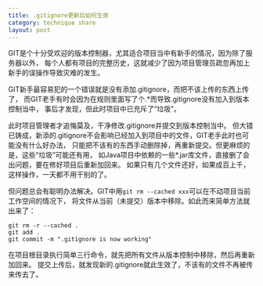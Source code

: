 ```yaml
---
title: .gitignore更新后如何生效
category: technique share
layout: post
---
```

GIT是个十分受欢迎的版本控制器，尤其适合项目当中有新手的情况，因为除了服务器以外，
每个人都有项目的完整历史，这就减少了因为项目管理员疏忽再加上新手的误操作导致灾难的发生。

GIT新手最容易犯的一个错误就是没有添加.gitignore，而把不该上传的东西上传了，
而GIT老手有时会因为在规则里面写了个.*而导致.gitignore没有加入到版本控制当中，
事后才发现，但此时项目中已充斥了“垃圾”。

此时项目管理者才追悔莫及，干净修改.gitignore并提交到版本控制当中。
但大错已铸成，新添的.gitignore不会影响已经加入到项目中的文件，GIT老手此时也可能没有什么好办法，
只能把不该有的东西手动删除掉，再重新提交。但更麻烦的是，这些“垃圾”可能还有用，
如Java项目中依赖的一些*.jar库文件，直接删了会出问题，要在修好项目后重新加回来。
如果只有几个文件还好，如果成百上千，这样操作，一天都不用干别的了。

但问题总会有聪明办法解决。GIT中用`git rm --cached xxx`可以在不动项目当前工作空间的情况下，
将文件从当前（未提交）版本中移除。如此而来简单方法就出来了：

```
git rm -r --cached .
git add .
git commit -m ".gitignore is now working"
```

在项目根目录执行简单三行命令，就先把所有文件从版本控制中移除，然后再重新加回来。
提交上传后，就发现新的.gitignore就此生效了，不该有的文件不再被传来传去了。
